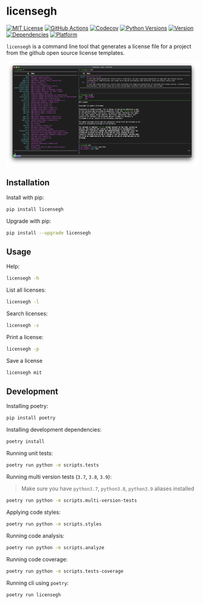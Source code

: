 # licensegh

<a href="https://github.com/sauljabin/licensegh/blob/main/LICENSE"><img alt="MIT License" src="https://img.shields.io/github/license/sauljabin/licensegh"></a>
<a href="https://github.com/sauljabin/licensegh/actions/workflows/main.yml"><img alt="GitHub Actions" src="https://img.shields.io/github/checks-status/sauljabin/licensegh/main?label=tests"></a>
<a href="https://app.codecov.io/gh/sauljabin/licensegh"><img alt="Codecov" src="https://img.shields.io/codecov/c/github/sauljabin/licensegh"></a>
<a href="https://pypi.org/project/licensegh/"><img alt="Python Versions" src="https://img.shields.io/pypi/pyversions/licensegh"></a>
<a href="https://pypi.org/project/licensegh/"><img alt="Version" src="https://img.shields.io/pypi/v/licensegh"></a>
<a href="https://libraries.io/pypi/licensegh"><img alt="Dependencies" src="https://img.shields.io/librariesio/release/pypi/licensegh"></a>
<a href="https://pypi.org/project/licensegh/"><img alt="Platform" src="https://img.shields.io/badge/platform-linux%20%7C%20osx-blueviolet"></a>

`licensegh` is a command line tool that generates a license file for a project from the github open source license templates.

![](https://github.com/sauljabin/licensegh/blob/main/screenshots/options.png)

## Installation

Install with pip:
```sh
pip install licensegh
```

Upgrade with pip:
```sh
pip install --upgrade licensegh
```

## Usage

Help:
```sh
licensegh -h
```

List all licenses:
```sh
licensegh -l
```

Search licenses:
```sh
licensegh -s
```

Print a license: 
```sh
licensegh -p
```

Save a license
```sh
licensegh mit
```

## Development

Installing poetry:
```sh
pip install poetry
```

Installing development dependencies:
```sh
poetry install
```

Running unit tests:
```sh
poetry run python -m scripts.tests
```

Running multi version tests (`3.7`, `3.8`, `3.9`):

> Make sure you have `python3.7`, `python3.8`, `python3.9` aliases installed

```sh
poetry run python -m scripts.multi-version-tests
```

Applying code styles:
```sh
poetry run python -m scripts.styles
```

Running code analysis:
```sh
poetry run python -m scripts.analyze
```

Running code coverage:
```sh
poetry run python -m scripts.tests-coverage
```

Running cli using `poetry`:
```sh
poetry run licensegh
```
